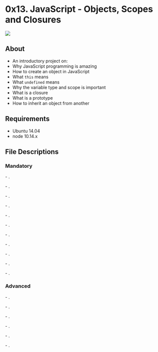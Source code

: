 # 0x13. JavaScript - Objects, Scopes and Closures
<img src="https://d8285fmxt3duy.cloudfront.net/public/articulos/img/java-script1.jpg">

## About

- An introductory project on:
- Why JavaScript programming is amazing
- How to create an object in JavaScript
- What `this` means
- What `undefined` means
- Why the variable type and scope is important
- What is a closure
- What is a prototype
- How to inherit an object from another

## Requirements
- Ubuntu 14.04
- node 10.14.x

## File Descriptions
### Mandatory
**[]()** - .

**[]()** - .

**[]()** - .

**[]()** - .

**[]()** - .

**[]()** - .

**[]()** - .

**[]()** - .

**[]()** - .

**[]()** - .

**[]()** - .


### Advanced

**[]()** - .

**[]()** - .

**[]()** - .

**[]()** - .

**[]()** - .

**[]()** - .